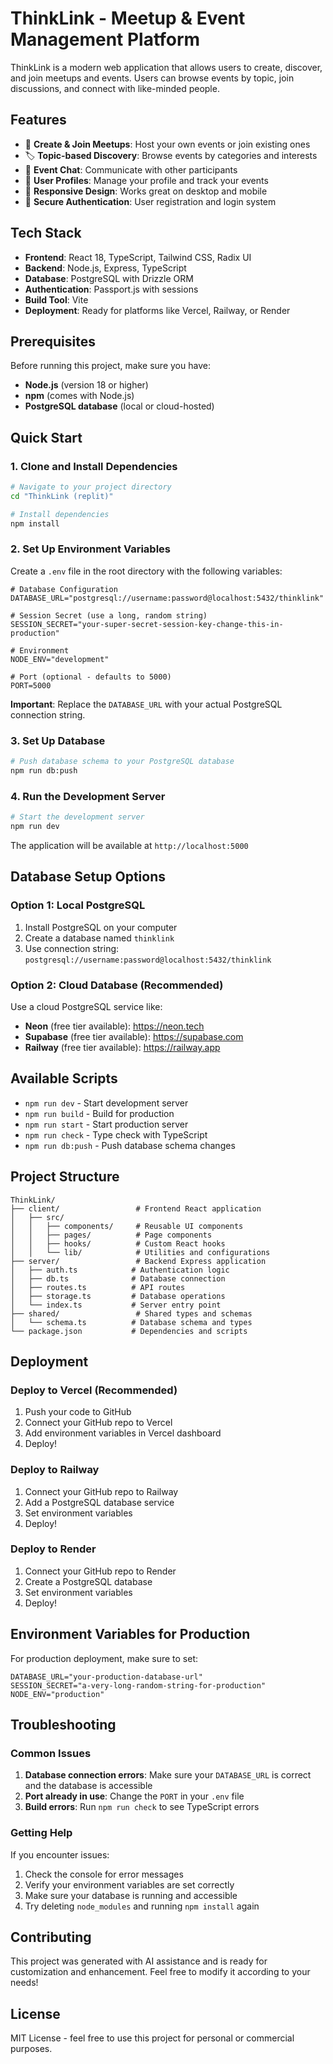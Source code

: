 # ThinkLink - Meetup & Event Management Platform

ThinkLink is a modern web application that allows users to create, discover, and join meetups and events. Users can browse events by topic, join discussions, and connect with like-minded people.

## Features

- 🎯 **Create & Join Meetups**: Host your own events or join existing ones
- 🏷️ **Topic-based Discovery**: Browse events by categories and interests  
- 💬 **Event Chat**: Communicate with other participants
- 👤 **User Profiles**: Manage your profile and track your events
- 📱 **Responsive Design**: Works great on desktop and mobile
- 🔐 **Secure Authentication**: User registration and login system

## Tech Stack

- **Frontend**: React 18, TypeScript, Tailwind CSS, Radix UI
- **Backend**: Node.js, Express, TypeScript
- **Database**: PostgreSQL with Drizzle ORM
- **Authentication**: Passport.js with sessions
- **Build Tool**: Vite
- **Deployment**: Ready for platforms like Vercel, Railway, or Render

## Prerequisites

Before running this project, make sure you have:

- **Node.js** (version 18 or higher)
- **npm** (comes with Node.js)
- **PostgreSQL database** (local or cloud-hosted)

## Quick Start

### 1. Clone and Install Dependencies

```bash
# Navigate to your project directory
cd "ThinkLink (replit)"

# Install dependencies
npm install
```

### 2. Set Up Environment Variables

Create a `.env` file in the root directory with the following variables:

```env
# Database Configuration
DATABASE_URL="postgresql://username:password@localhost:5432/thinklink"

# Session Secret (use a long, random string)
SESSION_SECRET="your-super-secret-session-key-change-this-in-production"

# Environment
NODE_ENV="development"

# Port (optional - defaults to 5000)
PORT=5000
```

**Important**: Replace the `DATABASE_URL` with your actual PostgreSQL connection string.

### 3. Set Up Database

```bash
# Push database schema to your PostgreSQL database
npm run db:push
```

### 4. Run the Development Server

```bash
# Start the development server
npm run dev
```

The application will be available at `http://localhost:5000`

## Database Setup Options

### Option 1: Local PostgreSQL
1. Install PostgreSQL on your computer
2. Create a database named `thinklink`
3. Use connection string: `postgresql://username:password@localhost:5432/thinklink`

### Option 2: Cloud Database (Recommended)
Use a cloud PostgreSQL service like:
- **Neon** (free tier available): https://neon.tech
- **Supabase** (free tier available): https://supabase.com
- **Railway** (free tier available): https://railway.app

## Available Scripts

- `npm run dev` - Start development server
- `npm run build` - Build for production
- `npm run start` - Start production server
- `npm run check` - Type check with TypeScript
- `npm run db:push` - Push database schema changes

## Project Structure

```
ThinkLink/
├── client/                 # Frontend React application
│   ├── src/
│   │   ├── components/     # Reusable UI components
│   │   ├── pages/          # Page components
│   │   ├── hooks/          # Custom React hooks
│   │   └── lib/            # Utilities and configurations
├── server/                 # Backend Express application
│   ├── auth.ts            # Authentication logic
│   ├── db.ts              # Database connection
│   ├── routes.ts          # API routes
│   ├── storage.ts         # Database operations
│   └── index.ts           # Server entry point
├── shared/                 # Shared types and schemas
│   └── schema.ts          # Database schema and types
└── package.json           # Dependencies and scripts
```

## Deployment

### Deploy to Vercel (Recommended)

1. Push your code to GitHub
2. Connect your GitHub repo to Vercel
3. Add environment variables in Vercel dashboard
4. Deploy!

### Deploy to Railway

1. Connect your GitHub repo to Railway
2. Add a PostgreSQL database service
3. Set environment variables
4. Deploy!

### Deploy to Render

1. Connect your GitHub repo to Render
2. Create a PostgreSQL database
3. Set environment variables
4. Deploy!

## Environment Variables for Production

For production deployment, make sure to set:

```env
DATABASE_URL="your-production-database-url"
SESSION_SECRET="a-very-long-random-string-for-production"
NODE_ENV="production"
```

## Troubleshooting

### Common Issues

1. **Database connection errors**: Make sure your `DATABASE_URL` is correct and the database is accessible
2. **Port already in use**: Change the `PORT` in your `.env` file
3. **Build errors**: Run `npm run check` to see TypeScript errors

### Getting Help

If you encounter issues:
1. Check the console for error messages
2. Verify your environment variables are set correctly
3. Make sure your database is running and accessible
4. Try deleting `node_modules` and running `npm install` again

## Contributing

This project was generated with AI assistance and is ready for customization and enhancement. Feel free to modify it according to your needs!

## License

MIT License - feel free to use this project for personal or commercial purposes.

